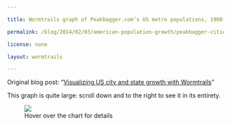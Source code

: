 ```yaml
---

title: Wormtrails graph of Peakbagger.com’s US metro populations, 1900-2010

permalink: /blog/2014/02/03/american-population-growth/peakbagger-cities-1900-2010

license: none

layout: wormtrails

---
```

Original blog post: “[Visualizing US city and state growth with Wormtrails][1]”

This graph is quite large: scroll down and to the right to see it in its entirety.

<figure>
    <img src="/assets/images/wormtrails/peakbagger-cities-1900-2010.png" usemap="#clmap">
    <figcaption id="wormtrails-banner">Hover over the chart for details</figcaption>
</figure>
<map name="clmap">
    <area target="_new" shape="rect" onmouseover="updateBanner('Albany (pop. 188,000)', '#D73332')" coords="25,1996,225,2002">
    <area target="_new" shape="rect" onmouseover="updateBanner('Louisville (pop. 227,000)', '#DD822C')" coords="25,1988,225,1994">
    <area target="_new" shape="rect" onmouseover="updateBanner('Kansas City (pop. 242,000)', '#E25E27')" coords="25,1978,225,1986">
    <area target="_new" shape="rect" onmouseover="updateBanner('Providence (pop. 243,000)', '#E45F24')" coords="25,1969,225,1976">
    <area target="_new" shape="rect" onmouseover="updateBanner('New Orleans (pop. 291,000)', '#DE312C')" coords="25,1958,225,1967">
    <area target="_new" shape="rect" onmouseover="updateBanner('Milwaukee (pop. 296,000)', '#EA751D')" coords="25,1947,225,1956">
    <area target="_new" shape="rect" onmouseover="updateBanner('Washington (pop. 302,000)', '#E25627')" coords="25,1936,225,1945">
    <area target="_new" shape="rect" onmouseover="updateBanner('Detroit (pop. 321,000)', '#F8550A')" coords="25,1925,225,1934">
    <area target="_new" shape="rect" onmouseover="updateBanner('Buffalo (pop. 373,000)', '#D55634')" coords="25,1912,225,1923">
    <area target="_new" shape="rect" onmouseover="updateBanner('Minneapolis (pop. 374,000)', '#E43D24')" coords="25,1898,225,1910">
    <area target="_new" shape="rect" onmouseover="updateBanner('San Francisco (pop. 375,000)', '#E9481E')" coords="25,1885,225,1896">
    <area target="_new" shape="rect" onmouseover="updateBanner('Cincinnati (pop. 379,000)', '#F75D0C')" coords="25,1872,225,1883">
    <area target="_new" shape="rect" onmouseover="updateBanner('Cleveland (pop. 396,000)', '#FE0802')" coords="25,1858,225,1870">
    <area target="_new" shape="rect" onmouseover="updateBanner('Pittsburgh (pop. 532,000)', '#D47B36')" coords="25,1840,225,1856">
    <area target="_new" shape="rect" onmouseover="updateBanner('Baltimore (pop. 532,000)', '#FD1B03')" coords="25,1822,225,1838">
    <area target="_new" shape="rect" onmouseover="updateBanner('St. Louis (pop. 626,000)', '#F41D10')" coords="25,1801,225,1820">
    <area target="_new" shape="rect" onmouseover="updateBanner('Boston (pop. 1,009,000)', '#E34726')" coords="25,1769,225,1799">
    <area target="_new" shape="rect" onmouseover="updateBanner('Philadelphia (pop. 1,454,000)', '#E57123')" coords="25,1723,225,1767">
    <area target="_new" shape="rect" onmouseover="updateBanner('Chicago (pop. 1,759,000)', '#D83831')" coords="25,1669,225,1721">
    <area target="_new" shape="rect" onmouseover="updateBanner('New York (pop. 4,266,000)', '#F42710')" coords="25,1539,225,1667">
    <area target="_new" shape="rect" onmouseover="updateBanner('Providence (pop. 274,000)', '#E45F24')" coords="325,2062,525,2070">
    <area target="_new" shape="rect" onmouseover="updateBanner('Albany (pop. 283,000)', '#D73332')" coords="325,2051,525,2060">
    <area target="_new" shape="rect" onmouseover="updateBanner('New Orleans (pop. 344,000)', '#DE312C')" coords="325,2039,525,2049">
    <area target="_new" shape="rect" onmouseover="updateBanner('Kansas City (pop. 357,000)', '#E25E27')" coords="325,2026,525,2037">
    <area target="_new" shape="rect" onmouseover="updateBanner('Washington (pop. 357,000)', '#E25627')" coords="325,2013,525,2024">
    <area target="_new" shape="rect" onmouseover="updateBanner('Los Angeles (pop. 374,000)', '#D3A937')" coords="325,2000,525,2011">
    <area target="_new" shape="rect" onmouseover="updateBanner('Milwaukee (pop. 389,000)', '#EA751D')" coords="325,1987,525,1998">
    <area target="_new" shape="rect" onmouseover="updateBanner('Buffalo (pop. 420,000)', '#D55634')" coords="325,1972,525,1985">
    <area target="_new" shape="rect" onmouseover="updateBanner('Cincinnati (pop. 425,000)', '#F75D0C')" coords="325,1957,525,1970">
    <area target="_new" shape="rect" onmouseover="updateBanner('Detroit (pop. 503,000)', '#F8550A')" coords="325,1940,525,1955">
    <area target="_new" shape="rect" onmouseover="updateBanner('Minneapolis (pop. 526,000)', '#E43D24')" coords="325,1922,525,1938">
    <area target="_new" shape="rect" onmouseover="updateBanner('Cleveland (pop. 580,000)', '#FE0802')" coords="325,1903,525,1920">
    <area target="_new" shape="rect" onmouseover="updateBanner('Baltimore (pop. 589,000)', '#FD1B03')" coords="325,1883,525,1901">
    <area target="_new" shape="rect" onmouseover="updateBanner('San Francisco (pop. 604,000)', '#E9481E')" coords="325,1863,525,1881">
    <area target="_new" shape="rect" onmouseover="updateBanner('Pittsburgh (pop. 655,000)', '#D47B36')" coords="325,1841,525,1861">
    <area target="_new" shape="rect" onmouseover="updateBanner('St. Louis (pop. 760,000)', '#F41D10')" coords="325,1817,525,1839">
    <area target="_new" shape="rect" onmouseover="updateBanner('Boston (pop. 1,213,000)', '#E34726')" coords="325,1778,525,1815">
    <area target="_new" shape="rect" onmouseover="updateBanner('Philadelphia (pop. 1,746,000)', '#E57123')" coords="325,1724,525,1776">
    <area target="_new" shape="rect" onmouseover="updateBanner('Chicago (pop. 2,283,000)', '#D83831')" coords="325,1653,525,1722">
    <area target="_new" shape="rect" onmouseover="updateBanner('New York (pop. 6,021,000)', '#F42710')" coords="325,1471,525,1651">
    <area target="_new" shape="rect" onmouseover="updateBanner('Indianapolis (pop. 323,000)', '#9BEB1B')" coords="625,2127,825,2137">
    <area target="_new" shape="rect" onmouseover="updateBanner('Seattle (pop. 334,000)', '#9EED19')" coords="625,2115,825,2125">
    <area target="_new" shape="rect" onmouseover="updateBanner('New Orleans (pop. 393,000)', '#DE312C')" coords="625,2101,825,2113">
    <area target="_new" shape="rect" onmouseover="updateBanner('Kansas City (pop. 455,000)', '#E25E27')" coords="625,2086,825,2099">
    <area target="_new" shape="rect" onmouseover="updateBanner('Washington (pop. 467,000)', '#E25627')" coords="625,2070,825,2084">
    <area target="_new" shape="rect" onmouseover="updateBanner('Cincinnati (pop. 470,000)', '#F75D0C')" coords="625,2054,825,2068">
    <area target="_new" shape="rect" onmouseover="updateBanner('Milwaukee (pop. 478,000)', '#EA751D')" coords="625,2037,825,2052">
    <area target="_new" shape="rect" onmouseover="updateBanner('Buffalo (pop. 539,000)', '#D55634')" coords="625,2019,825,2035">
    <area target="_new" shape="rect" onmouseover="updateBanner('Minneapolis (pop. 626,000)', '#E43D24')" coords="625,1998,825,2017">
    <area target="_new" shape="rect" onmouseover="updateBanner('Los Angeles (pop. 682,000)', '#D3A937')" coords="625,1976,825,1996">
    <area target="_new" shape="rect" onmouseover="updateBanner('Baltimore (pop. 753,000)', '#FD1B03')" coords="625,1951,825,1974">
    <area target="_new" shape="rect" onmouseover="updateBanner('San Francisco (pop. 771,000)', '#E9481E')" coords="625,1926,825,1949">
    <area target="_new" shape="rect" onmouseover="updateBanner('Pittsburgh (pop. 775,000)', '#D47B36')" coords="625,1901,825,1924">
    <area target="_new" shape="rect" onmouseover="updateBanner('Cleveland (pop. 834,000)', '#FE0802')" coords="625,1874,825,1899">
    <area target="_new" shape="rect" onmouseover="updateBanner('St. Louis (pop. 859,000)', '#F41D10')" coords="625,1846,825,1872">
    <area target="_new" shape="rect" onmouseover="updateBanner('Detroit (pop. 1,071,000)', '#F8550A')" coords="625,1812,825,1844">
    <area target="_new" shape="rect" onmouseover="updateBanner('Boston (pop. 1,366,000)', '#E34726')" coords="625,1769,825,1810">
    <area target="_new" shape="rect" onmouseover="updateBanner('Philadelphia (pop. 2,072,000)', '#E57123')" coords="625,1705,825,1767">
    <area target="_new" shape="rect" onmouseover="updateBanner('Chicago (pop. 2,859,000)', '#D83831')" coords="625,1617,825,1703">
    <area target="_new" shape="rect" onmouseover="updateBanner('New York (pop. 7,041,000)', '#F42710')" coords="625,1404,825,1615">
    <area target="_new" shape="rect" onmouseover="updateBanner('Indianapolis (pop. 379,000)', '#9BEB1B')" coords="925,2214,1125,2225">
    <area target="_new" shape="rect" onmouseover="updateBanner('Seattle (pop. 390,000)', '#9EED19')" coords="925,2200,1125,2212">
    <area target="_new" shape="rect" onmouseover="updateBanner('New Orleans (pop. 469,000)', '#DE312C')" coords="925,2184,1125,2198">
    <area target="_new" shape="rect" onmouseover="updateBanner('Washington (pop. 527,000)', '#E25627')" coords="925,2167,1125,2182">
    <area target="_new" shape="rect" onmouseover="updateBanner('Kansas City (pop. 561,000)', '#E25E27')" coords="925,2148,1125,2165">
    <area target="_new" shape="rect" onmouseover="updateBanner('Cincinnati (pop. 580,000)', '#F75D0C')" coords="925,2128,1125,2146">
    <area target="_new" shape="rect" onmouseover="updateBanner('Milwaukee (pop. 615,000)', '#EA751D')" coords="925,2108,1125,2126">
    <area target="_new" shape="rect" onmouseover="updateBanner('Buffalo (pop. 620,000)', '#D55634')" coords="925,2087,1125,2106">
    <area target="_new" shape="rect" onmouseover="updateBanner('Minneapolis (pop. 753,000)', '#E43D24')" coords="925,2063,1125,2085">
    <area target="_new" shape="rect" onmouseover="updateBanner('Baltimore (pop. 836,000)', '#FD1B03')" coords="925,2036,1125,2061">
    <area target="_new" shape="rect" onmouseover="updateBanner('St. Louis (pop. 950,000)', '#F41D10')" coords="925,2005,1125,2034">
    <area target="_new" shape="rect" onmouseover="updateBanner('Pittsburgh (pop. 960,000)', '#D47B36')" coords="925,1974,1125,2003">
    <area target="_new" shape="rect" onmouseover="updateBanner('Cleveland (pop. 976,000)', '#FE0802')" coords="925,1943,1125,1972">
    <area target="_new" shape="rect" onmouseover="updateBanner('San Francisco (pop. 996,000)', '#E9481E')" coords="925,1911,1125,1941">
    <area target="_new" shape="rect" onmouseover="updateBanner('Boston (pop. 1,479,000)', '#E34726')" coords="925,1865,1125,1909">
    <area target="_new" shape="rect" onmouseover="updateBanner('Los Angeles (pop. 1,617,000)', '#D3A937')" coords="925,1814,1125,1863">
    <area target="_new" shape="rect" onmouseover="updateBanner('Detroit (pop. 1,721,000)', '#F8550A')" coords="925,1761,1125,1812">
    <area target="_new" shape="rect" onmouseover="updateBanner('Philadelphia (pop. 2,264,000)', '#E57123')" coords="925,1691,1125,1759">
    <area target="_new" shape="rect" onmouseover="updateBanner('Chicago (pop. 3,718,000)', '#D83831')" coords="925,1577,1125,1689">
    <area target="_new" shape="rect" onmouseover="updateBanner('New York (pop. 8,667,000)', '#F42710')" coords="925,1315,1125,1575">
    <area target="_new" shape="rect" onmouseover="updateBanner('Seattle (pop. 451,000)', '#9EED19')" coords="1225,2288,1425,2302">
    <area target="_new" shape="rect" onmouseover="updateBanner('Houston (pop. 471,000)', '#3DCD52')" coords="1225,2272,1425,2286">
    <area target="_new" shape="rect" onmouseover="updateBanner('New Orleans (pop. 557,000)', '#DE312C')" coords="1225,2253,1425,2270">
    <area target="_new" shape="rect" onmouseover="updateBanner('Cincinnati (pop. 559,000)', '#F75D0C')" coords="1225,2235,1425,2251">
    <area target="_new" shape="rect" onmouseover="updateBanner('Kansas City (pop. 632,000)', '#E25E27')" coords="1225,2214,1425,2233">
    <area target="_new" shape="rect" onmouseover="updateBanner('Milwaukee (pop. 705,000)', '#EA751D')" coords="1225,2191,1425,2212">
    <area target="_new" shape="rect" onmouseover="updateBanner('Buffalo (pop. 708,000)', '#D55634')" coords="1225,2167,1425,2189">
    <area target="_new" shape="rect" onmouseover="updateBanner('Washington (pop. 800,000)', '#E25627')" coords="1225,2141,1425,2165">
    <area target="_new" shape="rect" onmouseover="updateBanner('Minneapolis (pop. 886,000)', '#E43D24')" coords="1225,2113,1425,2139">
    <area target="_new" shape="rect" onmouseover="updateBanner('Baltimore (pop. 992,000)', '#FD1B03')" coords="1225,2081,1425,2111">
    <area target="_new" shape="rect" onmouseover="updateBanner('Cleveland (pop. 1,079,000)', '#FE0802')" coords="1225,2047,1425,2079">
    <area target="_new" shape="rect" onmouseover="updateBanner('St. Louis (pop. 1,102,000)', '#F41D10')" coords="1225,2012,1425,2045">
    <area target="_new" shape="rect" onmouseover="updateBanner('Pittsburgh (pop. 1,134,000)', '#D47B36')" coords="1225,1976,1425,2010">
    <area target="_new" shape="rect" onmouseover="updateBanner('San Francisco (pop. 1,156,000)', '#E9481E')" coords="1225,1939,1425,1974">
    <area target="_new" shape="rect" onmouseover="updateBanner('Boston (pop. 1,746,000)', '#E34726')" coords="1225,1885,1425,1937">
    <area target="_new" shape="rect" onmouseover="updateBanner('Detroit (pop. 2,041,000)', '#F8550A')" coords="1225,1821,1425,1883">
    <area target="_new" shape="rect" onmouseover="updateBanner('Los Angeles (pop. 2,268,000)', '#D3A937')" coords="1225,1751,1425,1819">
    <area target="_new" shape="rect" onmouseover="updateBanner('Philadelphia (pop. 2,538,000)', '#E57123')" coords="1225,1673,1425,1749">
    <area target="_new" shape="rect" onmouseover="updateBanner('Chicago (pop. 4,210,000)', '#D83831')" coords="1225,1545,1425,1671">
    <area target="_new" shape="rect" onmouseover="updateBanner('New York (pop. 10,135,000)', '#F42710')" coords="1225,1239,1425,1543">
    <area target="_new" shape="rect" onmouseover="updateBanner('New Orleans (pop. 660,000)', '#DE312C')" coords="1525,2458,1725,2478">
    <area target="_new" shape="rect" onmouseover="updateBanner('Kansas City (pop. 698,000)', '#E25E27')" coords="1525,2435,1725,2456">
    <area target="_new" shape="rect" onmouseover="updateBanner('Houston (pop. 701,000)', '#3DCD52')" coords="1525,2412,1725,2433">
    <area target="_new" shape="rect" onmouseover="updateBanner('Cincinnati (pop. 813,000)', '#F75D0C')" coords="1525,2386,1725,2410">
    <area target="_new" shape="rect" onmouseover="updateBanner('Milwaukee (pop. 829,000)', '#EA751D')" coords="1525,2359,1725,2384">
    <area target="_new" shape="rect" onmouseover="updateBanner('Dallas (pop. 855,000)', '#15F0AB')" coords="1525,2332,1725,2357">
    <area target="_new" shape="rect" onmouseover="updateBanner('Buffalo (pop. 895,000)', '#D55634')" coords="1525,2303,1725,2330">
    <area target="_new" shape="rect" onmouseover="updateBanner('Minneapolis (pop. 987,000)', '#E43D24')" coords="1525,2271,1725,2301">
    <area target="_new" shape="rect" onmouseover="updateBanner('Baltimore (pop. 1,162,000)', '#FD1B03')" coords="1525,2234,1725,2269">
    <area target="_new" shape="rect" onmouseover="updateBanner('Washington (pop. 1,287,000)', '#E25627')" coords="1525,2194,1725,2232">
    <area target="_new" shape="rect" onmouseover="updateBanner('Pittsburgh (pop. 1,400,000)', '#D47B36')" coords="1525,2150,1725,2192">
    <area target="_new" shape="rect" onmouseover="updateBanner('Cleveland (pop. 1,425,000)', '#FE0802')" coords="1525,2105,1725,2148">
    <area target="_new" shape="rect" onmouseover="updateBanner('St. Louis (pop. 1,541,000)', '#F41D10')" coords="1525,2057,1725,2103">
    <area target="_new" shape="rect" onmouseover="updateBanner('San Francisco (pop. 2,131,000)', '#E9481E')" coords="1525,1991,1725,2055">
    <area target="_new" shape="rect" onmouseover="updateBanner('Boston (pop. 2,301,000)', '#E34726')" coords="1525,1920,1725,1989">
    <area target="_new" shape="rect" onmouseover="updateBanner('Detroit (pop. 2,884,000)', '#F8550A')" coords="1525,1831,1725,1918">
    <area target="_new" shape="rect" onmouseover="updateBanner('Philadelphia (pop. 3,297,000)', '#E57123')" coords="1525,1730,1725,1829">
    <area target="_new" shape="rect" onmouseover="updateBanner('Los Angeles (pop. 4,250,000)', '#D3A937')" coords="1525,1601,1725,1728">
    <area target="_new" shape="rect" onmouseover="updateBanner('Chicago (pop. 5,208,000)', '#D83831')" coords="1525,1443,1725,1599">
    <area target="_new" shape="rect" onmouseover="updateBanner('New York (pop. 12,604,000)', '#F42710')" coords="1525,1062,1725,1441">
    <area target="_new" shape="rect" onmouseover="updateBanner('Kansas City (pop. 921,000)', '#E25E27')" coords="1825,2644,2025,2671">
    <area target="_new" shape="rect" onmouseover="updateBanner('Cincinnati (pop. 994,000)', '#F75D0C')" coords="1825,2612,2025,2642">
    <area target="_new" shape="rect" onmouseover="updateBanner('Buffalo (pop. 1,054,000)', '#D55634')" coords="1825,2578,2025,2610">
    <area target="_new" shape="rect" onmouseover="updateBanner('Houston (pop. 1,140,000)', '#3DCD52')" coords="1825,2542,2025,2576">
    <area target="_new" shape="rect" onmouseover="updateBanner('Milwaukee (pop. 1,150,000)', '#EA751D')" coords="1825,2505,2025,2540">
    <area target="_new" shape="rect" onmouseover="updateBanner('Miami (pop. 1,173,000)', '#1CA0EA')" coords="1825,2468,2025,2503">
    <area target="_new" shape="rect" onmouseover="updateBanner('Minneapolis (pop. 1,377,000)', '#E43D24')" coords="1825,2425,2025,2466">
    <area target="_new" shape="rect" onmouseover="updateBanner('Baltimore (pop. 1,419,000)', '#FD1B03')" coords="1825,2380,2025,2423">
    <area target="_new" shape="rect" onmouseover="updateBanner('Dallas (pop. 1,435,000)', '#15F0AB')" coords="1825,2335,2025,2378">
    <area target="_new" shape="rect" onmouseover="updateBanner('Cleveland (pop. 1,785,000)', '#FE0802')" coords="1825,2280,2025,2333">
    <area target="_new" shape="rect" onmouseover="updateBanner('St. Louis (pop. 1,864,000)', '#F41D10')" coords="1825,2222,2025,2278">
    <area target="_new" shape="rect" onmouseover="updateBanner('Washington (pop. 1,905,000)', '#E25627')" coords="1825,2163,2025,2220">
    <area target="_new" shape="rect" onmouseover="updateBanner('Pittsburgh (pop. 2,105,000)', '#D47B36')" coords="1825,2097,2025,2161">
    <area target="_new" shape="rect" onmouseover="updateBanner('Boston (pop. 2,501,000)', '#E34726')" coords="1825,2020,2025,2095">
    <area target="_new" shape="rect" onmouseover="updateBanner('San Francisco (pop. 2,607,000)', '#E9481E')" coords="1825,1940,2025,2018">
    <area target="_new" shape="rect" onmouseover="updateBanner('Detroit (pop. 3,750,000)', '#F8550A')" coords="1825,1826,2025,1938">
    <area target="_new" shape="rect" onmouseover="updateBanner('Philadelphia (pop. 3,989,000)', '#E57123')" coords="1825,1704,2025,1824">
    <area target="_new" shape="rect" onmouseover="updateBanner('Chicago (pop. 6,377,000)', '#D83831')" coords="1825,1511,2025,1702">
    <area target="_new" shape="rect" onmouseover="updateBanner('Los Angeles (pop. 6,805,000)', '#D3A937')" coords="1825,1305,2025,1509">
    <area target="_new" shape="rect" onmouseover="updateBanner('New York (pop. 14,437,000)', '#F42710')" coords="1825,869,2025,1303">
    <area target="_new" shape="rect" onmouseover="updateBanner('Atlanta (pop. 1,172,000)', '#356DD5')" coords="2125,2776,2325,2811">
    <area target="_new" shape="rect" onmouseover="updateBanner('San Diego (pop. 1,198,000)', '#1F4AE8')" coords="2125,2738,2325,2774">
    <area target="_new" shape="rect" onmouseover="updateBanner('Seattle (pop. 1,238,000)', '#9EED19')" coords="2125,2699,2325,2736">
    <area target="_new" shape="rect" onmouseover="updateBanner('Milwaukee (pop. 1,252,000)', '#EA751D')" coords="2125,2660,2325,2697">
    <area target="_new" shape="rect" onmouseover="updateBanner('Baltimore (pop. 1,580,000)', '#FD1B03')" coords="2125,2610,2325,2658">
    <area target="_new" shape="rect" onmouseover="updateBanner('Houston (pop. 1,678,000)', '#3DCD52')" coords="2125,2558,2325,2608">
    <area target="_new" shape="rect" onmouseover="updateBanner('Minneapolis (pop. 1,701,000)', '#E43D24')" coords="2125,2505,2325,2556">
    <area target="_new" shape="rect" onmouseover="updateBanner('Miami (pop. 1,834,000)', '#1CA0EA')" coords="2125,2448,2325,2503">
    <area target="_new" shape="rect" onmouseover="updateBanner('Cleveland (pop. 1,960,000)', '#FE0802')" coords="2125,2387,2325,2446">
    <area target="_new" shape="rect" onmouseover="updateBanner('Dallas (pop. 2,016,000)', '#15F0AB')" coords="2125,2325,2325,2385">
    <area target="_new" shape="rect" onmouseover="updateBanner('St. Louis (pop. 2,123,000)', '#F41D10')" coords="2125,2259,2325,2323">
    <area target="_new" shape="rect" onmouseover="updateBanner('Pittsburgh (pop. 2,124,000)', '#D47B36')" coords="2125,2193,2325,2257">
    <area target="_new" shape="rect" onmouseover="updateBanner('Washington (pop. 2,671,000)', '#E25627')" coords="2125,2111,2325,2191">
    <area target="_new" shape="rect" onmouseover="updateBanner('Boston (pop. 2,703,000)', '#E34726')" coords="2125,2028,2325,2109">
    <area target="_new" shape="rect" onmouseover="updateBanner('San Francisco (pop. 3,049,000)', '#E9481E')" coords="2125,1934,2325,2026">
    <area target="_new" shape="rect" onmouseover="updateBanner('Detroit (pop. 4,085,000)', '#F8550A')" coords="2125,1810,2325,1932">
    <area target="_new" shape="rect" onmouseover="updateBanner('Philadelphia (pop. 4,419,000)', '#E57123')" coords="2125,1675,2325,1808">
    <area target="_new" shape="rect" onmouseover="updateBanner('Chicago (pop. 7,164,000)', '#D83831')" coords="2125,1458,2325,1673">
    <area target="_new" shape="rect" onmouseover="updateBanner('Los Angeles (pop. 7,984,000)', '#D3A937')" coords="2125,1217,2325,1456">
    <area target="_new" shape="rect" onmouseover="updateBanner('New York (pop. 16,193,000)', '#F42710')" coords="2125,729,2325,1215">
    <area target="_new" shape="rect" onmouseover="updateBanner('Seattle (pop. 1,392,000)', '#9EED19')" coords="2425,2903,2625,2945">
    <area target="_new" shape="rect" onmouseover="updateBanner('Phoenix (pop. 1,409,000)', '#3729E0')" coords="2425,2859,2625,2901">
    <area target="_new" shape="rect" onmouseover="updateBanner('Atlanta (pop. 1,613,000)', '#356DD5')" coords="2425,2808,2625,2857">
    <area target="_new" shape="rect" onmouseover="updateBanner('San Diego (pop. 1,704,000)', '#1F4AE8')" coords="2425,2755,2625,2806">
    <area target="_new" shape="rect" onmouseover="updateBanner('Cleveland (pop. 1,752,000)', '#FE0802')" coords="2425,2701,2625,2753">
    <area target="_new" shape="rect" onmouseover="updateBanner('Baltimore (pop. 1,755,000)', '#FD1B03')" coords="2425,2646,2625,2699">
    <area target="_new" shape="rect" onmouseover="updateBanner('Minneapolis (pop. 1,788,000)', '#E43D24')" coords="2425,2590,2625,2644">
    <area target="_new" shape="rect" onmouseover="updateBanner('Pittsburgh (pop. 1,810,000)', '#D47B36')" coords="2425,2534,2625,2588">
    <area target="_new" shape="rect" onmouseover="updateBanner('St. Louis (pop. 1,849,000)', '#F41D10')" coords="2425,2477,2625,2532">
    <area target="_new" shape="rect" onmouseover="updateBanner('Miami (pop. 2,616,000)', '#1CA0EA')" coords="2425,2396,2625,2475">
    <area target="_new" shape="rect" onmouseover="updateBanner('Dallas (pop. 2,713,000)', '#15F0AB')" coords="2425,2313,2625,2394">
    <area target="_new" shape="rect" onmouseover="updateBanner('Houston (pop. 2,757,000)', '#3DCD52')" coords="2425,2228,2625,2311">
    <area target="_new" shape="rect" onmouseover="updateBanner('Washington (pop. 2,912,000)', '#E25627')" coords="2425,2139,2625,2226">
    <area target="_new" shape="rect" onmouseover="updateBanner('Boston (pop. 3,064,000)', '#E34726')" coords="2425,2045,2625,2137">
    <area target="_new" shape="rect" onmouseover="updateBanner('San Francisco (pop. 4,185,000)', '#E9481E')" coords="2425,1917,2625,2043">
    <area target="_new" shape="rect" onmouseover="updateBanner('Detroit (pop. 4,214,000)', '#F8550A')" coords="2425,1789,2625,1915">
    <area target="_new" shape="rect" onmouseover="updateBanner('Philadelphia (pop. 4,830,000)', '#E57123')" coords="2425,1642,2625,1787">
    <area target="_new" shape="rect" onmouseover="updateBanner('Chicago (pop. 7,325,000)', '#D83831')" coords="2425,1420,2625,1640">
    <area target="_new" shape="rect" onmouseover="updateBanner('Los Angeles (pop. 10,841,000)', '#D3A937')" coords="2425,1093,2625,1418">
    <area target="_new" shape="rect" onmouseover="updateBanner('New York (pop. 16,500,000)', '#F42710')" coords="2425,596,2625,1091">
    <area target="_new" shape="rect" onmouseover="updateBanner('Tampa (pop. 1,709,000)', '#9D1EE9')" coords="2725,3042,2925,3094">
    <area target="_new" shape="rect" onmouseover="updateBanner('Pittsburgh (pop. 1,744,000)', '#D47B36')" coords="2725,2988,2925,3040">
    <area target="_new" shape="rect" onmouseover="updateBanner('Baltimore (pop. 1,890,000)', '#FD1B03')" coords="2725,2929,2925,2986">
    <area target="_new" shape="rect" onmouseover="updateBanner('St. Louis (pop. 1,947,000)', '#F41D10')" coords="2725,2869,2925,2927">
    <area target="_new" shape="rect" onmouseover="updateBanner('Phoenix (pop. 2,006,000)', '#3729E0')" coords="2725,2807,2925,2867">
    <area target="_new" shape="rect" onmouseover="updateBanner('Minneapolis (pop. 2,080,000)', '#E43D24')" coords="2725,2742,2925,2805">
    <area target="_new" shape="rect" onmouseover="updateBanner('Atlanta (pop. 2,158,000)', '#356DD5')" coords="2725,2676,2925,2740">
    <area target="_new" shape="rect" onmouseover="updateBanner('San Diego (pop. 2,348,000)', '#1F4AE8')" coords="2725,2603,2925,2674">
    <area target="_new" shape="rect" onmouseover="updateBanner('Seattle (pop. 2,354,000)', '#9EED19')" coords="2725,2531,2925,2601">
    <area target="_new" shape="rect" onmouseover="updateBanner('Houston (pop. 3,088,000)', '#3DCD52')" coords="2725,2436,2925,2529">
    <area target="_new" shape="rect" onmouseover="updateBanner('Dallas (pop. 3,265,000)', '#15F0AB')" coords="2725,2336,2925,2434">
    <area target="_new" shape="rect" onmouseover="updateBanner('Boston (pop. 3,355,000)', '#E34726')" coords="2725,2233,2925,2334">
    <area target="_new" shape="rect" onmouseover="updateBanner('Washington (pop. 3,363,000)', '#E25627')" coords="2725,2130,2925,2231">
    <area target="_new" shape="rect" onmouseover="updateBanner('Detroit (pop. 3,698,000)', '#F8550A')" coords="2725,2018,2925,2128">
    <area target="_new" shape="rect" onmouseover="updateBanner('Miami (pop. 3,948,000)', '#1CA0EA')" coords="2725,1897,2925,2016">
    <area target="_new" shape="rect" onmouseover="updateBanner('Philadelphia (pop. 4,970,000)', '#E57123')" coords="2725,1746,2925,1895">
    <area target="_new" shape="rect" onmouseover="updateBanner('San Francisco (pop. 5,386,000)', '#E9481E')" coords="2725,1582,2925,1744">
    <area target="_new" shape="rect" onmouseover="updateBanner('Chicago (pop. 7,373,000)', '#D83831')" coords="2725,1359,2925,1580">
    <area target="_new" shape="rect" onmouseover="updateBanner('Los Angeles (pop. 13,522,000)', '#D3A937')" coords="2725,952,2925,1357">
    <area target="_new" shape="rect" onmouseover="updateBanner('New York (pop. 16,754,000)', '#F42710')" coords="2725,447,2925,950">
    <area target="_new" shape="rect" onmouseover="updateBanner('Tampa (pop. 2,062,000)', '#9D1EE9')" coords="3025,3252,3225,3314">
    <area target="_new" shape="rect" onmouseover="updateBanner('St. Louis (pop. 2,078,000)', '#F41D10')" coords="3025,3188,3225,3250">
    <area target="_new" shape="rect" onmouseover="updateBanner('Denver (pop. 2,231,000)', '#CF3ACC')" coords="3025,3119,3225,3186">
    <area target="_new" shape="rect" onmouseover="updateBanner('Baltimore (pop. 2,251,000)', '#FD1B03')" coords="3025,3049,3225,3117">
    <area target="_new" shape="rect" onmouseover="updateBanner('Minneapolis (pop. 2,389,000)', '#E43D24')" coords="3025,2975,3225,3047">
    <area target="_new" shape="rect" onmouseover="updateBanner('San Diego (pop. 2,674,000)', '#1F4AE8')" coords="3025,2893,3225,2973">
    <area target="_new" shape="rect" onmouseover="updateBanner('Phoenix (pop. 2,975,000)', '#3729E0')" coords="3025,2802,3225,2891">
    <area target="_new" shape="rect" onmouseover="updateBanner('Seattle (pop. 3,018,000)', '#9EED19')" coords="3025,2709,3225,2800">
    <area target="_new" shape="rect" onmouseover="updateBanner('Atlanta (pop. 3,500,000)', '#356DD5')" coords="3025,2602,3225,2707">
    <area target="_new" shape="rect" onmouseover="updateBanner('Detroit (pop. 3,903,000)', '#F8550A')" coords="3025,2483,3225,2600">
    <area target="_new" shape="rect" onmouseover="updateBanner('Washington (pop. 3,934,000)', '#E25627')" coords="3025,2363,3225,2481">
    <area target="_new" shape="rect" onmouseover="updateBanner('Boston (pop. 4,032,000)', '#E34726')" coords="3025,2240,3225,2361">
    <area target="_new" shape="rect" onmouseover="updateBanner('Houston (pop. 4,063,000)', '#3DCD52')" coords="3025,2117,3225,2238">
    <area target="_new" shape="rect" onmouseover="updateBanner('Dallas (pop. 4,445,000)', '#15F0AB')" coords="3025,1981,3225,2115">
    <area target="_new" shape="rect" onmouseover="updateBanner('Miami (pop. 4,919,000)', '#1CA0EA')" coords="3025,1832,3225,1979">
    <area target="_new" shape="rect" onmouseover="updateBanner('Philadelphia (pop. 5,418,000)', '#E57123')" coords="3025,1667,3225,1830">
    <area target="_new" shape="rect" onmouseover="updateBanner('San Francisco (pop. 5,973,000)', '#E9481E')" coords="3025,1486,3225,1665">
    <area target="_new" shape="rect" onmouseover="updateBanner('Chicago (pop. 8,419,000)', '#D83831')" coords="3025,1231,3225,1484">
    <area target="_new" shape="rect" onmouseover="updateBanner('Los Angeles (pop. 14,661,000)', '#D3A937')" coords="3025,789,3225,1229">
    <area target="_new" shape="rect" onmouseover="updateBanner('New York (pop. 18,689,000)', '#F42710')" coords="3025,227,3225,787">
    <area target="_new" shape="rect" onmouseover="updateBanner('St. Louis (pop. 2,246,000)', '#F41D10')" coords="3325,3448,3525,3515">
    <area target="_new" shape="rect" onmouseover="updateBanner('Tampa (pop. 2,442,000)', '#9D1EE9')" coords="3325,3372,3525,3446">
    <area target="_new" shape="rect" onmouseover="updateBanner('Baltimore (pop. 2,497,000)', '#FD1B03')" coords="3325,3295,3525,3370">
    <area target="_new" shape="rect" onmouseover="updateBanner('Minneapolis (pop. 2,651,000)', '#E43D24')" coords="3325,3214,3525,3293">
    <area target="_new" shape="rect" onmouseover="updateBanner('Denver (pop. 2,716,000)', '#CF3ACC')" coords="3325,3130,3525,3212">
    <area target="_new" shape="rect" onmouseover="updateBanner('San Diego (pop. 2,985,000)', '#1F4AE8')" coords="3325,3039,3525,3128">
    <area target="_new" shape="rect" onmouseover="updateBanner('Seattle (pop. 3,446,000)', '#9EED19')" coords="3325,2934,3525,3037">
    <area target="_new" shape="rect" onmouseover="updateBanner('Phoenix (pop. 3,863,000)', '#3729E0')" coords="3325,2816,3525,2932">
    <area target="_new" shape="rect" onmouseover="updateBanner('Detroit (pop. 4,160,000)', '#F8550A')" coords="3325,2689,3525,2814">
    <area target="_new" shape="rect" onmouseover="updateBanner('Boston (pop. 4,407,000)', '#E34726')" coords="3325,2555,3525,2687">
    <area target="_new" shape="rect" onmouseover="updateBanner('Washington (pop. 4,697,000)', '#E25627')" coords="3325,2412,3525,2553">
    <area target="_new" shape="rect" onmouseover="updateBanner('Atlanta (pop. 4,743,000)', '#356DD5')" coords="3325,2267,3525,2410">
    <area target="_new" shape="rect" onmouseover="updateBanner('Houston (pop. 5,382,000)', '#3DCD52')" coords="3325,2104,3525,2265">
    <area target="_new" shape="rect" onmouseover="updateBanner('Miami (pop. 5,513,000)', '#1CA0EA')" coords="3325,1937,3525,2102">
    <area target="_new" shape="rect" onmouseover="updateBanner('Dallas (pop. 5,685,000)', '#15F0AB')" coords="3325,1764,3525,1935">
    <area target="_new" shape="rect" onmouseover="updateBanner('Philadelphia (pop. 6,003,000)', '#E57123')" coords="3325,1582,3525,1762">
    <area target="_new" shape="rect" onmouseover="updateBanner('San Francisco (pop. 6,828,000)', '#E9481E')" coords="3325,1375,3525,1580">
    <area target="_new" shape="rect" onmouseover="updateBanner('Chicago (pop. 9,023,000)', '#D83831')" coords="3325,1102,3525,1373">
    <area target="_new" shape="rect" onmouseover="updateBanner('Los Angeles (pop. 15,750,000)', '#D3A937')" coords="3325,628,3525,1100">
    <area target="_new" shape="rect" onmouseover="updateBanner('New York (pop. 20,009,000)', '#F42710')" coords="3325,26,3525,626">
</map>

[1]: https://marktrapp.com/blog/2014/02/03/american-population-growth/ "Visualizing US city and state growth with Wormtrails"
